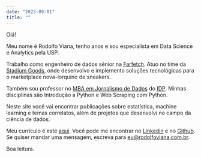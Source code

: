 ```yaml
---
date: "2023-09-01"
title: ""
---
```


Olá!

Meu nome é Rodolfo Viana, tenho <span id="age"></span> anos e sou especialista em Data Science e Analytics pela USP.

Trabalho como engenheiro de dados sênior na [Farfetch](http://farfetch.com/). Atuo no time da [Stadium Goods](https://www.stadiumgoods.com/), onde desenvolvo e implemento soluções tecnológicas para o marketplace nova-iorquino de sneakers. 

Também sou professor no [MBA em Jornalismo de Dados](https://www.idp.edu.br/techschool/mba-jornalismo-de-dados/) do [IDP](https://www.idp.edu.br/). Minhas disciplinas são Introdução a Python e Web Scraping com Python.

Neste site você vai encontrar publicações sobre estatística, machine learning e temas correlatos, além de projetos que desenvolvi no campo da ciência de dados. 

Meu currículo é este [aqui](cv_2024.pdf). Você pode me encontrar no [Linkedin](https://www.linkedin.com/in/rodolfoviana/) e no [Github](https://github.com/rodolfo-viana). Se quiser mandar uma mensagem, escreva para eu@rodolfoviana.com.br.

Boa leitura.

<script>
    const today = new Date();
    const birthdate = new Date(1981, 3, 17);
    function age() {
        const one_or_zero = (today.getMonth() < birthdate.getMonth()) ||
                            (today.getMonth() === birthdate.getMonth() &&
                            today.getDate() < birthdate.getDate());
        let year_difference = today.getFullYear() - birthdate.getFullYear();
        const age = year_difference - one_or_zero;
        return age;
    }
    document.getElementById("age").innerHTML = age();
</script>
